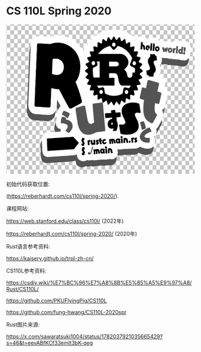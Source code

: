 # CS 110L Spring 2020

<!--![Rustt图片](Rust.png) --> 
<p align="center"><img src = 'Rust.png' width =600px height =400px></p>


初始代码获取位置:

(https://reberhardt.com/cs110l/spring-2020/).

课程网站:

https://web.stanford.edu/class/cs110l/   (2022年)

https://reberhardt.com/cs110l/spring-2020/   (2020年)

Rust语言参考资料:

https://kaisery.github.io/trpl-zh-cn/

CS110L参考资料:

https://csdiy.wiki/%E7%BC%96%E7%A8%8B%E5%85%A5%E9%97%A8/Rust/CS110L/

https://github.com/PKUFlyingPig/CS110L

https://github.com/fung-hwang/CS110L-2020spr

Rust图片来源:

https://x.com/sawaratsuki1004/status/1782037921035665429?s=46&t=eevABfKCf33emlt3bK-qeg


